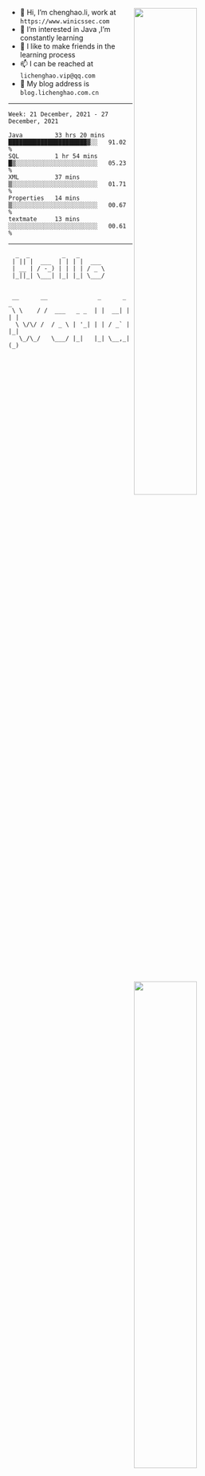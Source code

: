 [<img align="right" width="50%" src="https://github-readme-stats.vercel.app/api?username=lichlaughing&show_icons=true">](https://metrics.lecoq.io/ouuan?template=classic)
- 👋 Hi, I’m chenghao.li, work at `https://www.winicssec.com`
- 👀 I’m interested in Java ,I’m constantly learning
- 💞️ I like to make friends in the learning process
- 📫 I can be reached at `lichenghao.vip@qq.com`
- 🔗 My blog address is `blog.lichenghao.com.cn`


------
<!--START_SECTION:waka-->
```text
Week: 21 December, 2021 - 27 December, 2021

Java         33 hrs 20 mins  ██████████████████████▓░░   91.02 % 
SQL          1 hr 54 mins    █▒░░░░░░░░░░░░░░░░░░░░░░░   05.23 % 
XML          37 mins         ▒░░░░░░░░░░░░░░░░░░░░░░░░   01.71 % 
Properties   14 mins         ▒░░░░░░░░░░░░░░░░░░░░░░░░   00.67 % 
textmate     13 mins         ░░░░░░░░░░░░░░░░░░░░░░░░░   00.61 % 
```
<!--END_SECTION:waka-->

------

[<img align="right" width="50%" src="https://www.clustrmaps.com/map_v2.png?cl=ffffff&w=300&t=tt&d=o2HGaalky8OiHBxnoPq9wPYTNv7qpo8ua9FG06sBqt4&co=2d78ad&ct=ffffff">](https://github.com/lichlaughing)

```
  _  _         _   _       
 | || |  ___  | | | |  ___ 
 | __ | / -_) | | | | / _ \
 |_||_| \___| |_| |_| \___/
                           
```
```
 __      __              _      _     _ 
 \ \    / /  ___   _ _  | |  __| |   | |
  \ \/\/ /  / _ \ | '_| | | / _` |   |_|
   \_/\_/   \___/ |_|   |_| \__,_|   (_)
                                        
```
